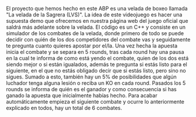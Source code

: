 El proyecto que hemos hecho en este ABP es una velada de boxeo llamada "La velada de la Sagrera (LVS)". La idea de este videojuego es hacer una supuesta demo que ofrecemos en nuestra página web del juego oficial que saldrá más adelante sobre la velada.
El código es un C++ y consiste en un simulador de los combates de la velada, donde primero de todo se puede decidir con quién de los dos competidores del combate vas y seguidamente te pregunta cuanto quieres apostar por el/la.
Una vez hecha la apuesta inicia el combate y se separa en 5 rounds, tras cada round hay una pausa en la cual te informa de como está yendo el combate, quien de los dos está siendo mejor o si están igualados, además te pregunta si estás listo para el siguiente, en el que no estás obligado decir que si estás listo, pero sino no sigues.
Sumado a esto, también hay un 5% de posibilidades que algún luchador tenga alguna lesión o reciba un KO en cada round.
Pasados los 5 rounds se informa de quién es el ganador y como consecuencia si has ganado la apuesta que inicialmente habías hecho.
Para acabar automáticamente empieza el siguiente combate y ocurre lo anteriormente explicado en todos, hay un total de 6 combates.
